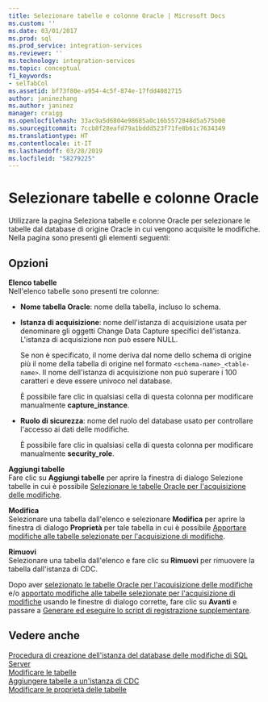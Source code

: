 ```yaml
---
title: Selezionare tabelle e colonne Oracle | Microsoft Docs
ms.custom: ''
ms.date: 03/01/2017
ms.prod: sql
ms.prod_service: integration-services
ms.reviewer: ''
ms.technology: integration-services
ms.topic: conceptual
f1_keywords:
- selTabCol
ms.assetid: bf73f80e-a954-4c5f-874e-17fdd4082715
author: janinezhang
ms.author: janinez
manager: craigg
ms.openlocfilehash: 33ac9a5d6804e98685a0c16b5572848d5a575b00
ms.sourcegitcommit: 7ccb8f28eafd79a1bddd523f71fe8b61c7634349
ms.translationtype: HT
ms.contentlocale: it-IT
ms.lasthandoff: 03/20/2019
ms.locfileid: "58279225"
---
```

# <a name="select-oracle-tables-and-columns"></a>Selezionare tabelle e colonne Oracle
  Utilizzare la pagina Seleziona tabelle e colonne Oracle per selezionare le tabelle dal database di origine Oracle in cui vengono acquisite le modifiche. Nella pagina sono presenti gli elementi seguenti:  
  
## <a name="options"></a>Opzioni  
 **Elenco tabelle**  
 Nell'elenco tabelle sono presenti tre colonne:  
  
-   **Nome tabella Oracle**: nome della tabella, incluso lo schema.  
  
-   **Istanza di acquisizione**: nome dell'istanza di acquisizione usata per denominare gli oggetti Change Data Capture specifici dell'istanza. L'istanza di acquisizione non può essere NULL.  
  
     Se non è specificato, il nome deriva dal nome dello schema di origine più il nome della tabella di origine nel formato `<schema-name>_<table-name>`. Il nome dell'istanza di acquisizione non può superare i 100 caratteri e deve essere univoco nel database.  
  
     È possibile fare clic in qualsiasi cella di questa colonna per modificare manualmente **capture_instance**.  
  
-   **Ruolo di sicurezza**: nome del ruolo del database usato per controllare l'accesso ai dati delle modifiche.  
  
     È possibile fare clic in qualsiasi cella di questa colonna per modificare manualmente **security_role**.  
  
 **Aggiungi tabelle**  
 Fare clic su **Aggiungi tabelle** per aprire la finestra di dialogo Selezione tabelle in cui è possibile [Selezionare le tabelle Oracle per l'acquisizione delle modifiche](../../integration-services/change-data-capture/select-oracle-tables-for-capturing-changes.md).  
  
 **Modifica**  
 Selezionare una tabella dall'elenco e selezionare **Modifica** per aprire la finestra di dialogo **Proprietà** per tale tabella in cui è possibile [Apportare modifiche alle tabelle selezionate per l'acquisizione di modifiche](../../integration-services/change-data-capture/make-changes-to-the-tables-selected-for-capturing-changes.md).  
  
 **Rimuovi**  
 Selezionare una tabella dall'elenco e fare clic su **Rimuovi** per rimuovere la tabella dall'istanza di CDC.  
  
 Dopo aver [selezionato le tabelle Oracle per l'acquisizione delle modifiche](../../integration-services/change-data-capture/select-oracle-tables-for-capturing-changes.md) e/o [apportato modifiche alle tabelle selezionate per l'acquisizione di modifiche](../../integration-services/change-data-capture/make-changes-to-the-tables-selected-for-capturing-changes.md) usando le finestre di dialogo corrette, fare clic su **Avanti** e passare a [Generare ed eseguire lo script di registrazione supplementare](../../integration-services/change-data-capture/generate-and-run-the-supplemental-logging-script.md).  
  
## <a name="see-also"></a>Vedere anche  
 [Procedura di creazione dell'istanza del database delle modifiche di SQL Server](../../integration-services/change-data-capture/how-to-create-the-sql-server-change-database-instance.md)   
 [Modificare le tabelle](../../integration-services/change-data-capture/edit-tables.md)   
 [Aggiungere tabelle a un'istanza di CDC](../../integration-services/change-data-capture/add-tables-to-a-cdc-instance.md)   
 [Modificare le proprietà delle tabelle](../../integration-services/change-data-capture/edit-the-table-properties.md)  
  
  
